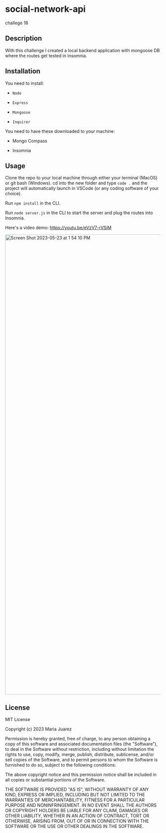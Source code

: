 # social-network-api
challege 18

## Description

With this challenge I created a local backend application with mongoose DB where the routes get tested in Insomnia.

## Installation

You need to install:

- `Node`

- `Express`

- `Mongoose`

- `Inquirer`

You need to have these downloaded to your machine:

- Mongo Compass

- Insomnia

## Usage

Clone the repo to your local machine through either your terminal (MacOS) or git bash (Windows). cd into the new folder and type `code .` and the project will automatically launch in VSCode (or any coding software of your choice).

Run `npm install` in the CLI.

Run `node server.js` in the CLI to start the server and plug the routes into Insomnia.



Here's a video demo: https://youtu.be/eVzV7-rVSiM


<img width="1485" alt="Screen Shot 2023-05-23 at 1 54 10 PM" src="https://github.com/maria-ciovacco-juarez/social-network-api/assets/119270869/abc7cfcb-0296-4c0d-a119-9f0961355e83">


## License

MIT License

Copyright (c) 2023 Maria Juarez

Permission is hereby granted, free of charge, to any person obtaining a copy
of this software and associated documentation files (the "Software"), to deal
in the Software without restriction, including without limitation the rights
to use, copy, modify, merge, publish, distribute, sublicense, and/or sell
copies of the Software, and to permit persons to whom the Software is
furnished to do so, subject to the following conditions:

The above copyright notice and this permission notice shall be included in all
copies or substantial portions of the Software.

THE SOFTWARE IS PROVIDED "AS IS", WITHOUT WARRANTY OF ANY KIND, EXPRESS OR
IMPLIED, INCLUDING BUT NOT LIMITED TO THE WARRANTIES OF MERCHANTABILITY,
FITNESS FOR A PARTICULAR PURPOSE AND NONINFRINGEMENT. IN NO EVENT SHALL THE
AUTHORS OR COPYRIGHT HOLDERS BE LIABLE FOR ANY CLAIM, DAMAGES OR OTHER
LIABILITY, WHETHER IN AN ACTION OF CONTRACT, TORT OR OTHERWISE, ARISING FROM,
OUT OF OR IN CONNECTION WITH THE SOFTWARE OR THE USE OR OTHER DEALINGS IN THE
SOFTWARE.
